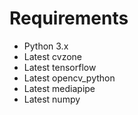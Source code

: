 # Requirements

  * Python 3.x
  * Latest cvzone
  * Latest tensorflow
  * Latest opencv_python
  * Latest mediapipe
  * Latest numpy
